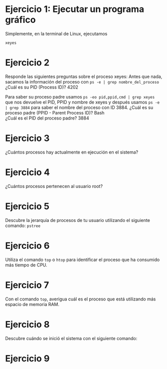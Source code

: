 # Ejercicio 1: Ejecutar un programa gráfico

Simplemente, en la terminal de Linux, ejecutamos 
~~~
xeyes
~~~

# Ejercicio 2

Responde las siguientes preguntas sobre el proceso xeyes:
Antes que nada, sacamos la información del proceso con `ps -e | grep nombre_del_proceso`  
¿Cuál es su PID (Process ID)?  4202  

Para saber su proceso padre usamos `ps -eo pid,ppid,cmd | grep xeyes` que nos devuelve el PID, PPID y nombre de xeyes y después usamos `ps -e | grep 3884` para saber el nombre del proceso con ID 3884.
¿Cuál es su proceso padre (PPID - Parent Process ID)?  Bash  
¿Cuál es el PID del proceso padre?  3884  

# Ejercicio 3

¿Cuántos procesos hay actualmente en ejecución en el sistema?

# Ejercicio 4

¿Cuántos procesos pertenecen al usuario root?

# Ejercicio 5 

Descubre la jerarquía de procesos de tu usuario utilizando el siguiente comando: `pstree`

# Ejercicio 6

Utiliza el comando `top` o `htop` para identificar el proceso que ha consumido más tiempo de CPU.

# Ejercicio 7

Con el comando `top`, averigua cuál es el proceso que está utilizando más espacio de memoria RAM.

# Ejercicio 8

Descubre cuándo se inició el sistema con el siguiente comando:

# Ejercicio 9 
